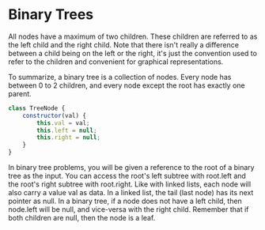 # Binary Trees

All nodes have a maximum of two children. These children are referred to as the left child and the right child. Note that there isn't really a difference between a child being on the left or the right, it's just the convention used to refer to the children and convenient for graphical representations.

To summarize, a binary tree is a collection of nodes. Every node has between 0 to 2 children, and every node except the root has exactly one parent.

```js
class TreeNode {
    constructor(val) {
        this.val = val;
        this.left = null;
        this.right = null;
    }
}
```

In binary tree problems, you will be given a reference to the root of a binary tree as the input. You can access the root's left subtree with root.left and the root's right subtree with root.right. Like with linked lists, each node will also carry a value val as data. In a linked list, the tail (last node) has its next pointer as null. In a binary tree, if a node does not have a left child, then node.left will be null, and vice-versa with the right child. Remember that if both children are null, then the node is a leaf.

